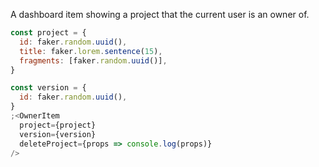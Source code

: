 A dashboard item showing a project that the current user is an owner of.

```js
const project = {
  id: faker.random.uuid(),
  title: faker.lorem.sentence(15),
  fragments: [faker.random.uuid()],
}

const version = {
  id: faker.random.uuid(),
}
;<OwnerItem
  project={project}
  version={version}
  deleteProject={props => console.log(props)}
/>
```

